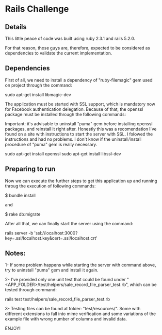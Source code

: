 # Rails Challenge

## Details

This little peace of code was built using ruby 2.3.1 and rails 5.2.0.

For that reason, those guys are, therefore, expected to be considered as dependencies to validate the current implementation.

## Dependencies

First of all, we need to install a dependency of "ruby-filemagic" gem used on project through the command:

sudo apt-get install libmagic-dev

The application must be started with SSL support, which is mandatory now for Facebook authentication delegation. Because of that, the openssl package must be installed through the following commands:

Important: it's advisable to uninstall "puma" gem before installing openssl packages, and reinstall it right after. Honestly this was a recomendation I've found on a site with instructions to start the server with SSL. I folowed the instructions and had no problems. I don't know if the uninstall/install procedure of "puma" gem is really necessary.

sudo apt-get install openssl
sudo apt-get install libssl-dev

## Preparing to run

Now we can execute the further steps to get this application up and running throug the execution of following commands:

$ bundle install

and

$ rake db:migrate

After all that, we can finally start the server using the command: 

rails server -b 'ssl://localhost:3000?key=.ssl/localhost.key&cert=.ssl/localhost.crt'

## Notes:

1- If some problem happens while starting the server with command above, try to uninstall "puma" gem and install it again.

2- I've provided only one unit test that could be found under "<APP_FOLDER>/test/helpers/sale_record_file_parser_test.rb", which can be tested through command:

rails test test/helpers/sale_record_file_parser_test.rb

3- Testing files can be found at folder: "test/resources/". Some with different extensions to fall into mime verification and some variations of the example file with wrong number of columns and invalid data.

ENJOY!


